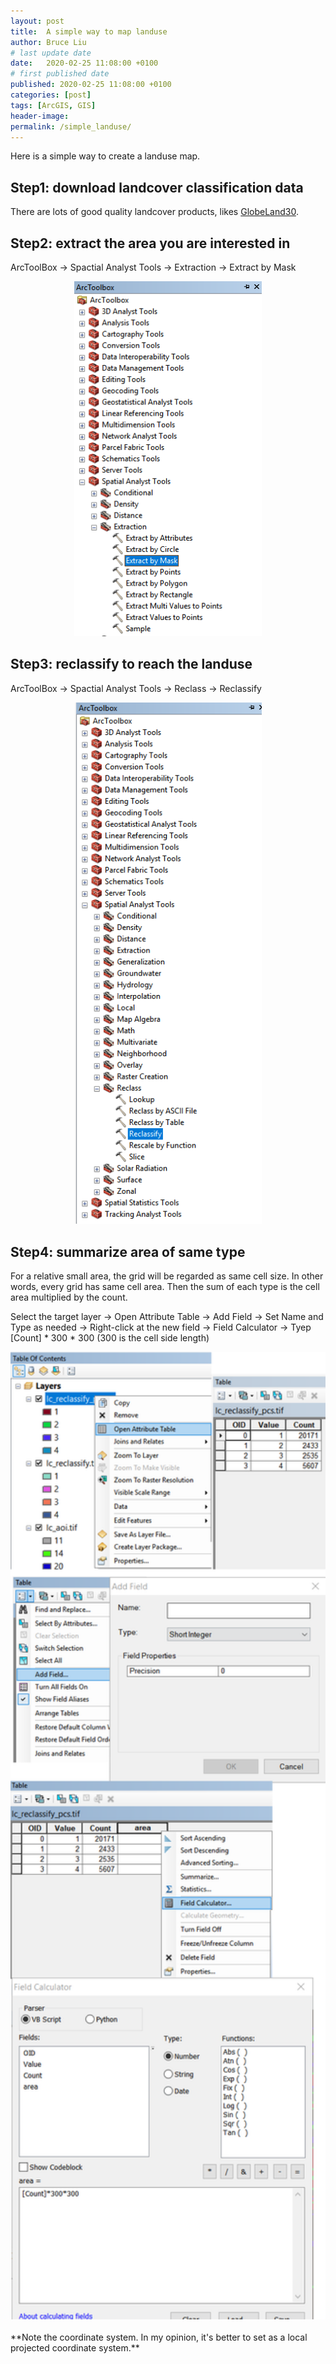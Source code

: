 ```yaml
---
layout: post
title:  A simple way to map landuse
author: Bruce Liu
# last update date
date:   2020-02-25 11:08:00 +0100
# first published date
published: 2020-02-25 11:08:00 +0100
categories: [post]
tags: [ArcGIS, GIS]
header-image: 
permalink: /simple_landuse/
---
```

Here is a simple way to create a landuse map.
<!--the above is the excerpt-->
<!--more-->
<!--the following is the text-->
## Step1: download landcover classification data

There are lots of good quality landcover products, likes [GlobeLand30](http://www.globallandcover.com/).

## Step2: extract the area you are interested in

ArcToolBox -> Spactial Analyst Tools -> Extraction -> Extract by Mask

<div align="center"><img width="300" src="/assets/pics/simplelanduse01.png"/></div>

## Step3: reclassify to reach the landuse

ArcToolBox -> Spactial Analyst Tools -> Reclass -> Reclassify

<div align="center"><img width="300" src="/assets/pics/simplelanduse02.png"/></div>

## Step4: summarize area of same type

For a relative small area, the grid will be regarded as same cell size. In other words, every grid has same cell area. Then the sum of each type is the cell area multiplied by the count.

Select the target layer -> Open Attribute Table -> Add Field -> Set Name and Type as needed -> Right-click at the new field -> Field Calculator -> Tyep [Count] * 300 * 300 (300 is the cell side length)

<div align="center"><img width="570" src="/assets/pics/simplelanduse03.png"/></div>

<br>
**Note the coordinate system. In my opinion, it's better to set as a local projected coordinate system.**
